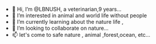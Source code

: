 - 👋 Hi, I’m @LBNUSH, a veterinarian,9 years...
- 👀 I’m interested in animal and world life without people
- 🌱 I’m currently learning about the nature life ,
- 💞️ I’m looking to collaborate on nature...
- 📫 let's come to safe nature , animal ,forest,ocean, etc...

<!---
LBNUSH/LBNUSH is a ✨ special ✨ repository because its `README.md` (this file) appears on your GitHub profile.
You can click the Preview link to take a look at your changes.
--->
